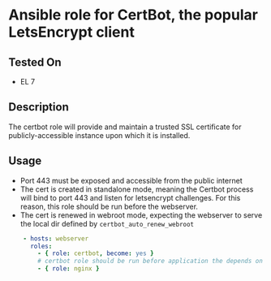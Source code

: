 # Ansible role for CertBot, the popular LetsEncrypt client

## Tested On

  * EL 7

## Description

The certbot role will provide and maintain a trusted SSL certificate for publicly-accessible instance upon which it is installed.

## Usage

  * Port 443 must be exposed and accessible from the public internet
  * The cert is created in standalone mode, meaning the Certbot process will bind to port 443 and listen for letsencrypt challenges. For this reason, this role should be run before the webserver.
  * The cert is renewed in webroot mode, expecting the webserver to serve the local dir defined by `certbot_auto_renew_webroot`

```yaml
    - hosts: webserver
      roles:
        - { role: certbot, become: yes }
        # certbot role should be run before application the depends on it
        - { role: nginx }
```
